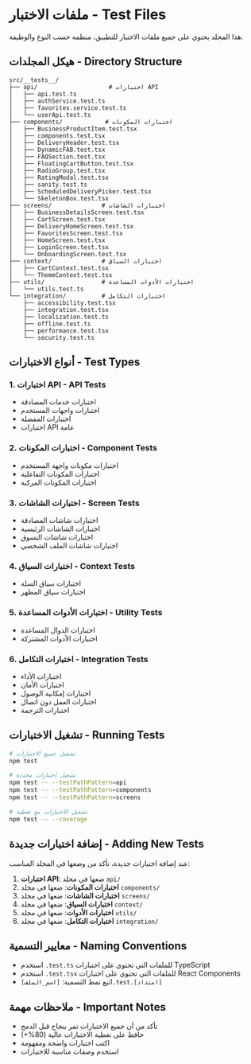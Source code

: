 # ملفات الاختبار - Test Files

هذا المجلد يحتوي على جميع ملفات الاختبار للتطبيق، منظمة حسب النوع والوظيفة.

## هيكل المجلدات - Directory Structure

```
src/__tests__/
├── api/                    # اختبارات API
│   ├── api.test.ts
│   ├── authService.test.ts
│   ├── favorites.service.test.ts
│   └── userApi.test.ts
├── components/            # اختبارات المكونات
│   ├── BusinessProductItem.test.tsx
│   ├── components.test.tsx
│   ├── DeliveryHeader.test.tsx
│   ├── DynamicFAB.test.tsx
│   ├── FAQSection.test.tsx
│   ├── FloatingCartButton.test.tsx
│   ├── RadioGroup.test.tsx
│   ├── RatingModal.test.tsx
│   ├── sanity.test.ts
│   ├── ScheduledDeliveryPicker.test.tsx
│   └── SkeletonBox.test.tsx
├── screens/              # اختبارات الشاشات
│   ├── BusinessDetailsScreen.test.tsx
│   ├── CartScreen.test.tsx
│   ├── DeliveryHomeScreen.test.tsx
│   ├── FavoritesScreen.test.tsx
│   ├── HomeScreen.test.tsx
│   ├── LoginScreen.test.tsx
│   └── OnboardingScreen.test.tsx
├── context/              # اختبارات السياق
│   ├── CartContext.test.tsx
│   └── ThemeContext.test.tsx
├── utils/                # اختبارات الأدوات المساعدة
│   └── utils.test.ts
└── integration/          # اختبارات التكامل
    ├── accessibility.test.tsx
    ├── integration.test.tsx
    ├── localization.test.ts
    ├── offline.test.ts
    ├── performance.test.tsx
    └── security.test.ts
```

## أنواع الاختبارات - Test Types

### 1. اختبارات API - API Tests

- اختبارات خدمات المصادقة
- اختبارات واجهات المستخدم
- اختبارات المفضلة
- اختبارات API عامة

### 2. اختبارات المكونات - Component Tests

- اختبارات مكونات واجهة المستخدم
- اختبارات المكونات التفاعلية
- اختبارات المكونات المركبة

### 3. اختبارات الشاشات - Screen Tests

- اختبارات شاشات المصادقة
- اختبارات الشاشات الرئيسية
- اختبارات شاشات التسوق
- اختبارات شاشات الملف الشخصي

### 4. اختبارات السياق - Context Tests

- اختبارات سياق السلة
- اختبارات سياق المظهر

### 5. اختبارات الأدوات المساعدة - Utility Tests

- اختبارات الدوال المساعدة
- اختبارات الأدوات المشتركة

### 6. اختبارات التكامل - Integration Tests

- اختبارات الأداء
- اختبارات الأمان
- اختبارات إمكانية الوصول
- اختبارات العمل دون اتصال
- اختبارات الترجمة

## تشغيل الاختبارات - Running Tests

```bash
# تشغيل جميع الاختبارات
npm test

# تشغيل اختبارات محددة
npm test -- --testPathPattern=api
npm test -- --testPathPattern=components
npm test -- --testPathPattern=screens

# تشغيل الاختبارات مع تغطية
npm test -- --coverage
```

## إضافة اختبارات جديدة - Adding New Tests

عند إضافة اختبارات جديدة، تأكد من وضعها في المجلد المناسب:

1. **اختبارات API**: ضعها في مجلد `api/`
2. **اختبارات المكونات**: ضعها في مجلد `components/`
3. **اختبارات الشاشات**: ضعها في مجلد `screens/`
4. **اختبارات السياق**: ضعها في مجلد `context/`
5. **اختبارات الأدوات**: ضعها في مجلد `utils/`
6. **اختبارات التكامل**: ضعها في مجلد `integration/`

## معايير التسمية - Naming Conventions

- استخدم `.test.ts` للملفات التي تحتوي على اختبارات TypeScript
- استخدم `.test.tsx` للملفات التي تحتوي على اختبارات React Components
- اتبع نمط التسمية: `[اسم_الملف].test.[امتداد]`

## ملاحظات مهمة - Important Notes

- تأكد من أن جميع الاختبارات تمر بنجاح قبل الدمج
- حافظ على تغطية الاختبارات عالية (80%+)
- اكتب اختبارات واضحة ومفهومة
- استخدم وصفات مناسبة للاختبارات
